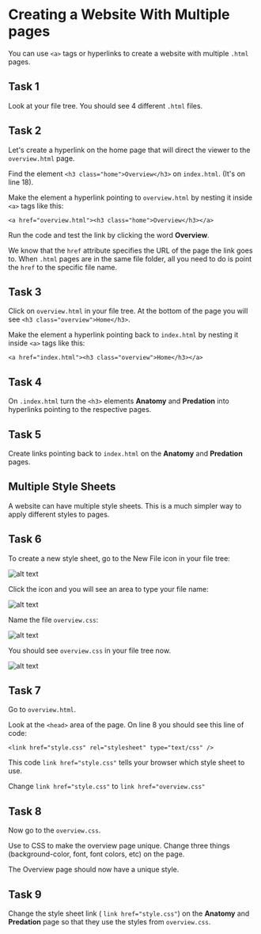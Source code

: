 # Creating a Website With Multiple pages

You can use ```<a>``` tags or hyperlinks to create a website with multiple ```.html``` pages.

## Task 1

Look at your file tree.  You should  see 4 different ```.html``` files.  

## Task 2

Let's create a hyperlink on the home page that will direct the viewer to the ```overview.html``` page.

Find the element ```<h3 class="home">Overview</h3>``` on ```index.html```. (It's on line 18).

Make the element a hyperlink pointing to ```overview.html``` by nesting it inside ```<a>``` tags like this:

```
<a href="overview.html"><h3 class="home">Overview</h3></a>

```

Run the code and test the link by clicking the word **Overview**.

We know that the ```href``` attribute specifies the URL of the page the link goes to.  When ```.html``` pages are in the same file folder, all you need to do is point the ```href``` to the specific file name.

## Task 3

Click on ```overview.html``` in your file tree.  At the bottom of the page you will see ```<h3 class="overview">Home</h3>```.

Make the element a hyperlink pointing back to ```index.html``` by nesting it inside ```<a>``` tags like this:

```
<a href="index.html"><h3 class="overview">Home</h3></a>

```
  
 ## Task 4

 On ```.index.html``` turn the ```<h3>``` elements **Anatomy** and **Predation** into hyperlinks pointing to the respective pages.

 ## Task 5

 Create links pointing back to ```index.html``` on the **Anatomy** and **Predation** pages.

 ## Multiple Style Sheets

 A website can have multiple style sheets. This is a much simpler way to apply different styles to pages.

 ## Task 6

To create a new style sheet, go to the New File icon in your file tree:

![alt text](assets/css01.png)

Click the icon and you will see an area to type your file name:

![alt text](assets/css02.png)

Name the file ```overview.css```:

![alt text](assets/css03.png)

You should see ```overview.css``` in your file tree now.

![alt text](assets/css04.png)

## Task 7

Go to ```overview.html```.

Look at the ```<head>``` area of the page.  On line 8 you should see this line of code:

```
<link href="style.css" rel="stylesheet" type="text/css" />
```

This code ```link href="style.css"``` tells your browser which style sheet to use.

Change ```link href="style.css"``` to ```link href="overview.css"```

## Task 8

Now go to the ```overview.css```.

Use to CSS to make the overview page unique. Change three things (background-color, font, font colors, etc) on the page.

The Overview page should now have a unique style.

## Task 9

Change the style sheet link ( ```link href="style.css"```) on the **Anatomy** and **Predation** page so that they use the styles from ```overview.css```.